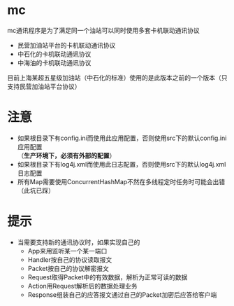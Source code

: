 # mc
mc通讯程序是为了满足同一个油站可以同时使用多套卡机联动通讯协议

* 民营加油站平台的卡机联动通讯协议
* 中石化的卡机联动通讯协议
* 中海油的卡机联动通讯协议

目前上海某超五星级加油站（中石化的标准）使用的是此版本之前的一个版本（只支持民营加油站平台协议）

# 注意
* 如果根目录下有config.ini而使用此应用配置，否则使用src下的默认config.ini应用配置  
（**生产环境下，必须有外部的配置**）
* 如果根目录下有log4j.xml而使用此日志配置，否则使用src下的默认log4j.xml日志配置
* 所有Map需要使用ConcurrentHashMap不然在多线程定时任务时可能会出错（此坑已踩）

# 提示
* 当需要支持新的通讯协议时，如果实现自己的   
  * App来用监听某一个某一端口
  * Handler按自己的协议读取报文
  * Packet按自己的协议解密报文
  * Request取得Packet中的有效数据，解析为正常可读的数据
  * Action用Request解析后的数据处理业务
  * Response组装自己的应答报文通过自己的Packet加密后应答给客户端
